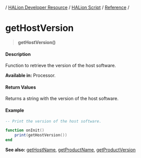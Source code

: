 / [HALion Developer Resource](../../HALion-Developer-Resource.md) / [HALion Script](./HALion-Script.md) / [Reference](./Reference.md) /

# getHostVersion

>**getHostVersion()**

#### Description

Function to retrieve the version of the host software.

**Available in:** Processor.

#### Return Values

Returns a string with the version of the host software.

#### Example

```lua
-- Print the version of the host software.

function onInit()
    print(getHostVersion())
end
```

**See also:** [getHostName](./getHostName.md), [getProductName](./getProductName.md), [getProductVersion](./getProductVersion.md)
